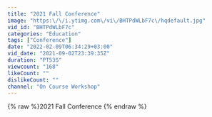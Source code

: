 ```yaml
---
title: "2021 Fall Conference"
image: "https:\/\/i.ytimg.com\/vi\/BHTPdWLbF7c\/hqdefault.jpg"
vid_id: "BHTPdWLbF7c"
categories: "Education"
tags: ["Conference"]
date: "2022-02-09T06:34:29+03:00"
vid_date: "2021-09-02T23:39:35Z"
duration: "PT53S"
viewcount: "168"
likeCount: ""
dislikeCount: ""
channel: "On Course Workshop"
---
```

{% raw %}2021 Fall Conference {% endraw %}
